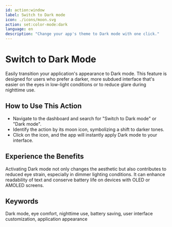 ```yaml
---
id: action:window
label: Switch to Dark mode
icon: ./icons/moon.svg
action: set:color-mode:dark
language: en
description: "Change your app's theme to Dark mode with one click."
---
```


# Switch to Dark Mode

Easily transition your application's appearance to Dark mode. This feature is designed for users who prefer a darker, more subdued interface that's easier on the eyes in low-light conditions or to reduce glare during nighttime use.

## How to Use This Action

- Navigate to the dashboard and search for "Switch to Dark mode" or "Dark mode".
- Identify the action by its moon icon, symbolizing a shift to darker tones.
- Click on the icon, and the app will instantly apply Dark mode to your interface.

## Experience the Benefits

Activating Dark mode not only changes the aesthetic but also contributes to reduced eye strain, especially in dimmer lighting conditions. It can enhance readability of text and conserve battery life on devices with OLED or AMOLED screens.

## Keywords
Dark mode, eye comfort, nighttime use, battery saving, user interface customization, application appearance
